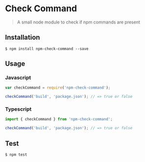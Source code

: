 # Check Command
> A small node module to check if npm commands are present

## Installation
```
$ npm install npm-check-command --save
```

## Usage

### Javascript
```javascript
var checkCommand = require('npm-check-command');

checkCommand('build', 'package.json'); // => true or false
```

### Typescript
```typescript
import { checkCommand } from 'npm-check-command';

checkCommand('build', 'package.json'); // => true or false
```

## Test
```sh
$ npm test
```
